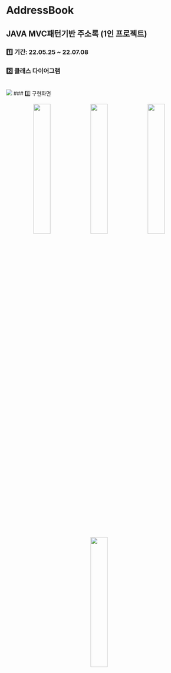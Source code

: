 # AddressBook
## JAVA MVC패턴기반 주소록 (1인 프로젝트)
### 1️⃣ 기간: 22.05.25 ~ 22.07.08
### 2️⃣ 클래스 다이어그램
<br>
<img src="https://res.cloudinary.com/dgtqsljjl/image/upload/v1669293942/newfile.cld_ccdskt.png">
### 3️⃣ 구현화면
<br>
<p align="center">
<img src="https://res.cloudinary.com/dgtqsljjl/image/upload/v1669293940/%ED%99%94%EB%A9%B4_%EC%BA%A1%EC%B2%98_2022-11-24_205931_asxmnb.png" width="30%" height="30%">
<img src="https://res.cloudinary.com/dgtqsljjl/image/upload/v1669294568/%ED%99%94%EB%A9%B4_%EC%BA%A1%EC%B2%98_2022-11-24_215435_sdihaa.png" width="30%" height="30%">
<img src="https://res.cloudinary.com/dgtqsljjl/image/upload/v1669294568/%ED%99%94%EB%A9%B4_%EC%BA%A1%EC%B2%98_2022-11-24_215529_jcwakx.png" width="30%" height="30%">
<img src="https://res.cloudinary.com/dgtqsljjl/image/upload/v1669294568/%ED%99%94%EB%A9%B4_%EC%BA%A1%EC%B2%98_2022-11-24_215540_pyej4k.png" width="30%" height="30%">
</p>

